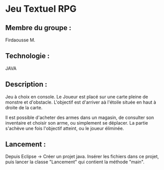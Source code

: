 # Jeu Textuel RPG

## **Membre du groupe :** 
Firdaousse M.

## **Technologie :** 
JAVA

## __Description :__ 
Jeu à choix en console. Le Joueur est placé sur une carte pleine de monstre et d'obstacle. L'objectif est d'arriver aà l'étoile située en haut à droite de la carte.

Il est possible d'acheter des armes dans un magasin, de consulter son inventaire et choisir son arme, ou simplement se déplacer. La partie s'achève une fois l'objectif atteint, ou le joueur éliminée.


## __Lancement :__ 
Depuis Eclipse -> Créer un projet java. Insérer les fichiers dans ce projet, puis lancer la classe "Lancement" qui contient la méthode "main".
